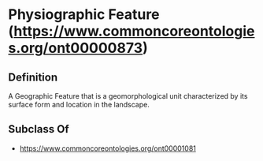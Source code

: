 # Physiographic Feature (https://www.commoncoreontologies.org/ont00000873)

## Definition
A Geographic Feature that is a geomorphological unit characterized by its surface form and location in the landscape.

## Subclass Of
- https://www.commoncoreontologies.org/ont00001081

